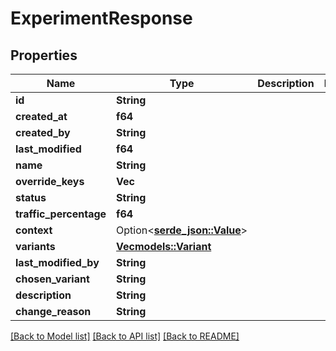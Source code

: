 # ExperimentResponse

## Properties

Name | Type | Description | Notes
------------ | ------------- | ------------- | -------------
**id** | **String** |  | 
**created_at** | **f64** |  | 
**created_by** | **String** |  | 
**last_modified** | **f64** |  | 
**name** | **String** |  | 
**override_keys** | **Vec<String>** |  | 
**status** | **String** |  | 
**traffic_percentage** | **f64** |  | 
**context** | Option<[**serde_json::Value**](.md)> |  | 
**variants** | [**Vec<models::Variant>**](Variant.md) |  | 
**last_modified_by** | **String** |  | 
**chosen_variant** | **String** |  | 
**description** | **String** |  | 
**change_reason** | **String** |  | 

[[Back to Model list]](../README.md#documentation-for-models) [[Back to API list]](../README.md#documentation-for-api-endpoints) [[Back to README]](../README.md)



